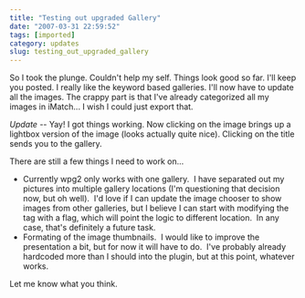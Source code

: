 ```yaml
---
title: "Testing out upgraded Gallery"
date: "2007-03-31 22:59:52"
tags: [imported]
category: updates
slug: testing_out_upgraded_gallery
---
```


So I took the plunge. Couldn't help my self. Things look good so far. I'll keep you posted. I really like the keyword based galleries. I'll now have to update all the images. The crappy part is that I've already categorized all my images in iMatch... I wish I could just export that.

<em>Update</em> -- Yay! I got things working. Now clicking on the image brings up a lightbox version of the image (looks actually quite nice). Clicking on the title sends you to the gallery.

There are still a few things I need to work on...

<ul>
	<li>Currently wpg2 only works with one gallery.  I have separated out my pictures into multiple gallery locations (I'm questioning that decision now, but oh well).  I'd love if I can update the image chooser to show images from other galleries, but I believe I can start with modifying the tag with a flag, which will point the logic to different location.  In any case, that's definitely a future task.</li>
	<li>Formating of the image thumbnails.  I would like to improve the presentation a bit, but for now it will have to do.  I've probably already hardcoded more than I should into the plugin, but at this point, whatever works.</li>
</ul>

Let me know what you think.
